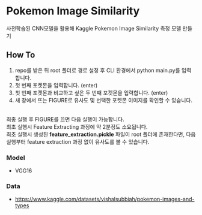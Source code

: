 # Pokemon Image Similarity
사전학습된 CNN모델을 활용해 Kaggle Pokemon Image Similarity 측정 모델 만들기

## How To
1. repo를 받은 뒤 root 폴더로 경로 설정 후 CLI 환경에서 python main.py를 입력합니다.
2. 첫 번째 포켓몬을 입력합니다. (enter)
3. 첫 번째 포켓몬과 비교하고 싶은 두 번째 포켓몬을 입력합니다. (enter)
4. 새 창에서 뜨는 FIGURE로 유사도 및 선택한 포켓몬 이미지를 확인할 수 있습니다.

<br>
최종 실행 후 FIGURE를 끄면 다음 실행이 가능합니다.
<br>최초 실행시 Feature Extracting 과정에 약 2분정도 소요됩니다.
<br>최초 실행시 생성된 <strong>feature_extraction.pickle</strong> 파일이 root 폴더에 존재한다면, 다음 실행부터 feature extraction 과정 없이 유사도를 볼 수 있습니다.

### Model
- VGG16

### Data
- https://www.kaggle.com/datasets/vishalsubbiah/pokemon-images-and-types
